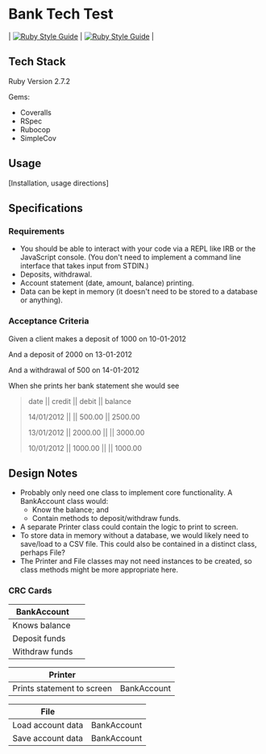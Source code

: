 # Bank Tech Test

| [![Ruby Style Guide](https://img.shields.io/badge/code_style-rubocop-brightgreen.svg)](https://github.com/rubocop/rubocop) | [![Ruby Style Guide](https://img.shields.io/badge/code_style-community-brightgreen.svg)](https://rubystyle.guide) |

## Tech Stack

Ruby Version 2.7.2

Gems:

* Coveralls
* RSpec
* Rubocop
* SimpleCov

## Usage

[Installation, usage directions]

## Specifications

### Requirements

* You should be able to interact with your code via a REPL like IRB or the JavaScript console. (You don't need to implement a command line interface that takes input from STDIN.)
* Deposits, withdrawal.
* Account statement (date, amount, balance) printing.
* Data can be kept in memory (it doesn't need to be stored to a database or anything).

### Acceptance Criteria

Given a client makes a deposit of 1000 on 10-01-2012

And a deposit of 2000 on 13-01-2012

And a withdrawal of 500 on 14-01-2012

When she prints her bank statement she would see

> date || credit || debit || balance
> 
> 14/01/2012 || || 500.00 || 2500.00
> 
> 13/01/2012 || 2000.00 || || 3000.00
> 
> 10/01/2012 || 1000.00 || || 1000.00

## Design Notes

* Probably only need one class to implement core functionality. A BankAccount class would:
  * Know the balance; and
  * Contain methods to deposit/withdraw funds.
* A separate Printer class could contain the logic to print to screen.
* To store data in memory without a database, we would likely need to save/load to a CSV file. This could also be contained in a distinct class, perhaps File?
* The Printer and File classes may not need instances to be created, so class methods might be more appropriate here.

### CRC Cards

| BankAccount |     |
| ----------- | --- |
| Knows balance |   |
| Deposit funds |   |
| Withdraw funds |  |

| Printer     |     |
| ----------- | --- |
| Prints statement to screen | BankAccount |

| File     |     |
| ----------- | --- |
| Load account data | BankAccount |
| Save account data | BankAccount |
